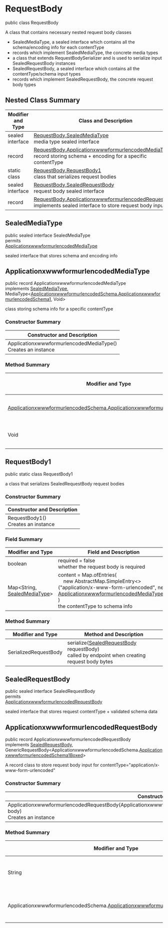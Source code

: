 # RequestBody

public class RequestBody

A class that contains necessary nested request body classes
- SealedMediaType, a sealed interface which contains all the schema/encoding info for each contentType
- records which implement SealedMediaType, the concrete media types
- a class that extends RequestBodySerializer and is used to serialize input SealedRequestBody instances
- SealedRequestBody, a sealed interface which contains all the contentType/schema input types
- records which implement SealedRequestBody, the concrete request body types

## Nested Class Summary
| Modifier and Type | Class and Description |
| ----------------- | --------------------- |
| sealed interface | [RequestBody.SealedMediaType](#sealedmediatype)<br>media type sealed interface |
| record | [RequestBody.ApplicationxwwwformurlencodedMediaType](#applicationxwwwformurlencodedmediatype)<br>record storing schema + encoding for a specific contentType |
| static class | [RequestBody.RequestBody1](#requestbody1)<br>class that serializes request bodies |
| sealed interface | [RequestBody.SealedRequestBody](#sealedrequestbody)<br>request body sealed interface |
| record | [RequestBody.ApplicationxwwwformurlencodedRequestBody](#applicationxwwwformurlencodedrequestbody)<br>implements sealed interface to store request body input |

## SealedMediaType
public sealed interface SealedMediaType<br>
permits<br>
[ApplicationxwwwformurlencodedMediaType](#applicationxwwwformurlencodedmediatype)

sealed interface that stores schema and encoding info


## ApplicationxwwwformurlencodedMediaType
public record ApplicationxwwwformurlencodedMediaType<br>
implements [SealedMediaType](#sealedmediatype), MediaType<[ApplicationxwwwformurlencodedSchema.ApplicationxwwwformurlencodedSchema1](../../../../paths/fake/post/requestbody/content/applicationxwwwformurlencoded/ApplicationxwwwformurlencodedSchema.md#applicationxwwwformurlencodedschema1), Void>

class storing schema info for a specific contentType

### Constructor Summary
| Constructor and Description |
| --------------------------- |
| ApplicationxwwwformurlencodedMediaType()<br>Creates an instance |

### Method Summary
| Modifier and Type | Method and Description |
| ----------------- | ---------------------- |
| [ApplicationxwwwformurlencodedSchema.ApplicationxwwwformurlencodedSchema1](../../../../paths/fake/post/requestbody/content/applicationxwwwformurlencoded/ApplicationxwwwformurlencodedSchema.md#applicationxwwwformurlencodedschema1) | schema()<br>the schema for this MediaType |
| Void | encoding()<br>the encoding info |

## RequestBody1
public static class RequestBody1<br>

a class that serializes SealedRequestBody request bodies

### Constructor Summary
| Constructor and Description |
| --------------------------- |
| RequestBody1()<br>Creates an instance |

### Field Summary
| Modifier and Type | Field and Description |
| ----------------- | --------------------- |
| boolean | required = false<br>whether the request body is required |
| Map<String, [SealedMediaType](#sealedmediatype)> | content =  Map.ofEntries(<br>&nbsp;&nbsp;&nbsp;&nbsp;new AbstractMap.SimpleEntry<>("application/x-www-form-urlencoded", new [ApplicationxwwwformurlencodedMediaType](#applicationxwwwformurlencodedmediatype)())<br>)<br>the contentType to schema info |

### Method Summary
| Modifier and Type | Method and Description |
| ----------------- | ---------------------- |
| SerializedRequestBody | serialize([SealedRequestBody](#sealedrequestbody) requestBody)<br>called by endpoint when creating request body bytes |

## SealedRequestBody
public sealed interface SealedRequestBody<br>
permits<br>
[ApplicationxwwwformurlencodedRequestBody](#applicationxwwwformurlencodedrequestbody)

sealed interface that stores request contentType + validated schema data

## ApplicationxwwwformurlencodedRequestBody
public record ApplicationxwwwformurlencodedRequestBody<br>
implements [SealedRequestBody](#sealedrequestbody),<br>
GenericRequestBody<ApplicationxwwwformurlencodedSchema.[ApplicationxwwwformurlencodedSchema1Boxed](../../../../paths/fake/post/requestbody/content/applicationxwwwformurlencoded/ApplicationxwwwformurlencodedSchema.md#applicationxwwwformurlencodedschema1boxed)><br>

A record class to store request body input for contentType="application/x-www-form-urlencoded"

### Constructor Summary
| Constructor and Description |
| --------------------------- |
| ApplicationxwwwformurlencodedRequestBody(ApplicationxwwwformurlencodedSchema.[ApplicationxwwwformurlencodedSchema1Boxed](../../../../paths/fake/post/requestbody/content/applicationxwwwformurlencoded/ApplicationxwwwformurlencodedSchema.md#applicationxwwwformurlencodedschema1boxed) body)<br>Creates an instance |

### Method Summary
| Modifier and Type | Method and Description |
| ----------------- | ---------------------- |
| String | contentType()<br>always returns "application/x-www-form-urlencoded" |
| ApplicationxwwwformurlencodedSchema.[ApplicationxwwwformurlencodedSchema1Boxed](../../../../paths/fake/post/requestbody/content/applicationxwwwformurlencoded/ApplicationxwwwformurlencodedSchema.md#applicationxwwwformurlencodedschema1boxed) | body()<br>returns the body passed in in the constructor |
